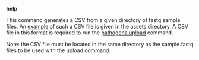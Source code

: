 __help__

This command generates a CSV from a given directory of fastq sample files. An [example](https://github.com/EIT-Pathogena/client/tree/__version__/docs/assets) of such a CSV file is given in the assets directory. A CSV file in this format is required to run the [pathogena upload](#pathogena-upload) command.


Note: the CSV file must be located in the same directory as the sample.fastq files to be used with the upload command.
